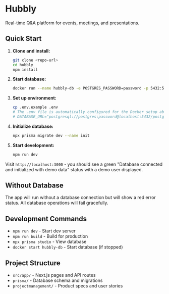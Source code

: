 # Hubbly

Real-time Q&A platform for events, meetings, and presentations.

## Quick Start

1. **Clone and install:**
   ```bash
   git clone <repo-url>
   cd hubbly
   npm install
   ```

2. **Start database:**
   ```bash
   docker run --name hubbly-db -e POSTGRES_PASSWORD=password -p 5432:5432 -d postgres
   ```

3. **Set up environment:**
   ```bash
   cp .env.example .env
   # The .env file is automatically configured for the Docker setup above
   # DATABASE_URL="postgresql://postgres:password@localhost:5432/postgres"
   ```

4. **Initialize database:**
   ```bash
   npx prisma migrate dev --name init
   ```

5. **Start development:**
   ```bash
   npm run dev
   ```

Visit `http://localhost:3000` - you should see a green "Database connected and initialized with demo data" status with a demo user displayed.

## Without Database

The app will run without a database connection but will show a red error status. All database operations will fail gracefully.

## Development Commands

- `npm run dev` - Start dev server
- `npm run build` - Build for production  
- `npx prisma studio` - View database
- `docker start hubbly-db` - Start database (if stopped)

## Project Structure

- `src/app/` - Next.js pages and API routes
- `prisma/` - Database schema and migrations
- `projectmanagement/` - Product specs and user stories